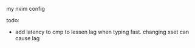 my nvim config
   
todo:   
 * add latency to cmp to lessen lag when typing fast. changing xset can cause lag
